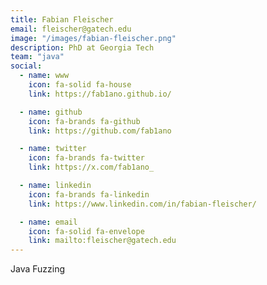 ```yaml
---
title: Fabian Fleischer
email: fleischer@gatech.edu
image: "/images/fabian-fleischer.png"
description: PhD at Georgia Tech
team: "java"
social:
  - name: www
    icon: fa-solid fa-house
    link: https://fab1ano.github.io/

  - name: github
    icon: fa-brands fa-github
    link: https://github.com/fab1ano

  - name: twitter
    icon: fa-brands fa-twitter
    link: https://x.com/fab1ano_

  - name: linkedin
    icon: fa-brands fa-linkedin
    link: https://www.linkedin.com/in/fabian-fleischer/

  - name: email
    icon: fa-solid fa-envelope
    link: mailto:fleischer@gatech.edu
---
```


Java Fuzzing
